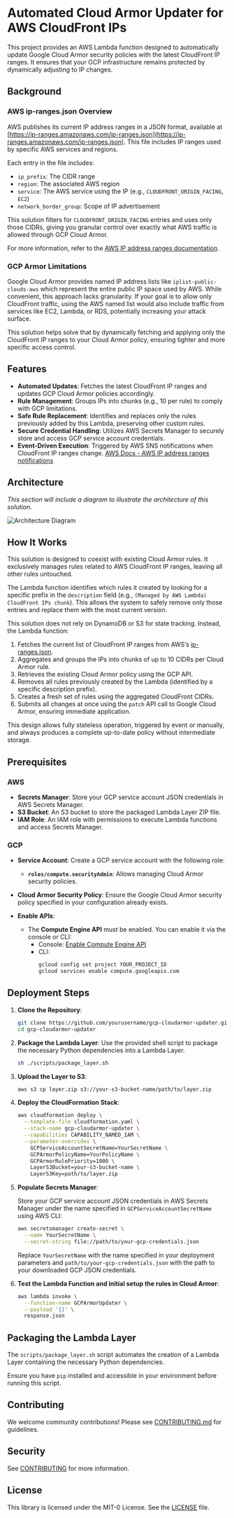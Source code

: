 # Automated Cloud Armor Updater for AWS CloudFront IPs

This project provides an AWS Lambda function designed to automatically update Google Cloud Armor security policies with the latest CloudFront IP ranges. It ensures that your GCP infrastructure remains protected by dynamically adjusting to IP changes.

## Background

### AWS ip-ranges.json Overview

AWS publishes its current IP address ranges in a JSON format, available at [https://ip-ranges.amazonaws.com/ip-ranges.json](https://ip-ranges.amazonaws.com/ip-ranges.json). This file includes IP ranges used by specific AWS services and regions.

Each entry in the file includes:

- `ip_prefix`: The CIDR range
- `region`: The associated AWS region
- `service`: The AWS service using the IP (e.g., `CLOUDFRONT_ORIGIN_FACING`, `EC2`)
- `network_border_group`: Scope of IP advertisement

This solution filters for `CLOUDFRONT_ORIGIN_FACING` entries and uses only those CIDRs, giving you granular control over exactly what AWS traffic is allowed through GCP Cloud Armor.

For more information, refer to the [AWS IP address ranges documentation](https://docs.aws.amazon.com/vpc/latest/userguide/aws-ip-ranges.html).

### GCP Armor Limitations

Google Cloud Armor provides named IP address lists like `iplist-public-clouds-aws` which represent the entire public IP space used by AWS. While convenient, this approach lacks granularity. If your goal is to allow only CloudFront traffic, using the AWS named list would also include traffic from services like EC2, Lambda, or RDS, potentially increasing your attack surface.

This solution helps solve that by dynamically fetching and applying only the CloudFront IP ranges to your Cloud Armor policy, ensuring tighter and more specific access control.

## Features

- **Automated Updates**: Fetches the latest CloudFront IP ranges and updates GCP Cloud Armor policies accordingly.
- **Rule Management**: Groups IPs into chunks (e.g., 10 per rule) to comply with GCP limitations.
- **Safe Rule Replacement**: Identifies and replaces only the rules previously added by this Lambda, preserving other custom rules.
- **Secure Credential Handling**: Utilizes AWS Secrets Manager to securely store and access GCP service account credentials.
- **Event-Driven Execution**: Triggered by AWS SNS notifications when CloudFront IP ranges change. [AWS Docs - AWS IP address ranges notifications](https://docs.aws.amazon.com/vpc/latest/userguide/subscribe-notifications.html)

## Architecture

_This section will include a diagram to illustrate the architecture of this solution._

![Architecture Diagram](architecture-diagram.png)

## How It Works

This solution is designed to coexist with existing Cloud Armor rules. It exclusively manages rules related to AWS CloudFront IP ranges, leaving all other rules untouched.

The Lambda function identifies which rules it created by looking for a specific prefix in the `description` field (e.g., `(Managed by AWS Lambda) CloudFront IPs chunk`). This allows the system to safely remove only those entries and replace them with the most current version.


This solution does not rely on DynamoDB or S3 for state tracking. Instead, the Lambda function:

1. Fetches the current list of CloudFront IP ranges from AWS’s [ip-ranges.json](https://ip-ranges.amazonaws.com/ip-ranges.json).
2. Aggregates and groups the IPs into chunks of up to 10 CIDRs per Cloud Armor rule.
3. Retrieves the existing Cloud Armor policy using the GCP API.
4. Removes all rules previously created by the Lambda (identified by a specific description prefix).
5. Creates a fresh set of rules using the aggregated CloudFront CIDRs.
6. Submits all changes at once using the `patch` API call to Google Cloud Armor, ensuring immediate application.

This design allows fully stateless operation, triggered by event or manually, and always produces a complete up-to-date policy without intermediate storage.

## Prerequisites

### AWS

- **Secrets Manager**: Store your GCP service account JSON credentials in AWS Secrets Manager.
- **S3 Bucket**: An S3 bucket to store the packaged Lambda Layer ZIP file.
- **IAM Role**: An IAM role with permissions to execute Lambda functions and access Secrets Manager.

### GCP

- **Service Account**: Create a GCP service account with the following role:
  - **`roles/compute.securityAdmin`**: Allows managing Cloud Armor security policies.

- **Cloud Armor Security Policy**: Ensure the Google Cloud Armor security policy specified in your configuration already exists.

- **Enable APIs**:
  - The **Compute Engine API** must be enabled. You can enable it via the console or CLI:
    - Console: [Enable Compute Engine API](https://console.developers.google.com/apis/api/compute.googleapis.com/overview)
    - CLI:
      ```bash
      gcloud config set project YOUR_PROJECT_ID
      gcloud services enable compute.googleapis.com
      ```

## Deployment Steps

1. **Clone the Repository**:
   ```bash
   git clone https://github.com/yourusername/gcp-cloudarmor-updater.git
   cd gcp-cloudarmor-updater
   ```

2. **Package the Lambda Layer**:
   Use the provided shell script to package the necessary Python dependencies into a Lambda Layer.
   ```bash
   sh ./scripts/package_layer.sh
   ```

3. **Upload the Layer to S3**:
   ```bash
   aws s3 cp layer.zip s3://your-s3-bucket-name/path/to/layer.zip
   ```

4. **Deploy the CloudFormation Stack**:
   ```bash
   aws cloudformation deploy \
     --template-file cloudformation.yaml \
     --stack-name gcp-cloudarmor-updater \
     --capabilities CAPABILITY_NAMED_IAM \
     --parameter-overrides \
       GCPServiceAccountSecretName=YourSecretName \
       GCPArmorPolicyName=YourPolicyName \
       GCPArmorRulePriority=1000 \
       LayerS3Bucket=your-s3-bucket-name \
       LayerS3Key=path/to/layer.zip
   ```

5. **Populate Secrets Manager**:

   Store your GCP service account JSON credentials in AWS Secrets Manager under the name specified in `GCPServiceAccountSecretName` using AWS CLI:

   ```bash
   aws secretsmanager create-secret \
     --name YourSecretName \
     --secret-string file://path/to/your-gcp-credentials.json
   ```

   Replace `YourSecretName` with the name specified in your deployment parameters and `path/to/your-gcp-credentials.json` with the path to your downloaded GCP JSON credentials.

6. **Test the Lambda Function and initial setup the rules in Cloud Armor**:
   ```bash
   aws lambda invoke \
     --function-name GCPArmorUpdater \
     --payload '{}' \
     response.json
   ```

## Packaging the Lambda Layer

The `scripts/package_layer.sh` script automates the creation of a Lambda Layer containing the necessary Python dependencies.

Ensure you have `pip` installed and accessible in your environment before running this script.

## Contributing

We welcome community contributions! Please see [CONTRIBUTING.md](CONTRIBUTING.md) for guidelines.

## Security

See [CONTRIBUTING](CONTRIBUTING.md#security-issue-notifications) for more information.

## License

This library is licensed under the MIT-0 License. See the [LICENSE](LICENSE) file.

